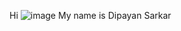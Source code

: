 Hi ![image](https://user-images.githubusercontent.com/18350557/176309783-0785949b-9127-417c-8b55-ab5a4333674e.gif)
My name is Dipayan Sarkar
